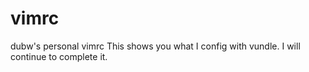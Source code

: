 # vimrc
dubw's personal vimrc 
This shows you what I config with vundle.
I will continue to complete it.
